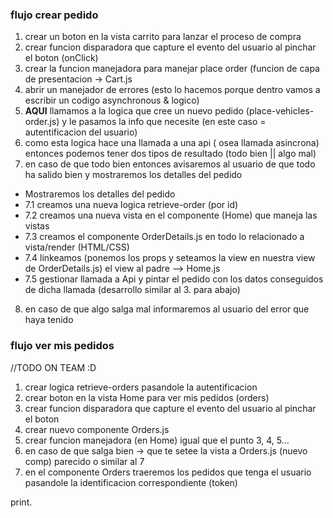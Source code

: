 ### flujo crear pedido
1. crear un boton en la vista carrito para lanzar el proceso de compra
2. crear funcion disparadora que capture el evento del usuario al pinchar el boton (onClick)
3. crear la funcion manejadora para manejar place order (funcion de capa de presentacion -> Cart.js
4. abrir un manejador de errores (esto lo hacemos porque dentro vamos a escribir un codigo asynchronous & logico)
5. **AQUI** llamamos a la logica que cree un nuevo pedido (place-vehicles-order.js) y le pasamos la info que necesite (en este caso = autentificacion del usuario)
6. como esta logica hace una llamada a una api ( osea llamada asincrona) entonces podemos tener dos tipos de resultado (todo bien || algo mal)
7. en caso de que todo bien entonces avisaremos al usuario de que todo ha salido bien y mostraremos los detalles del pedido
- Mostraremos los detalles del pedido
- 7.1 creamos una nueva logica retrieve-order (por id)
- 7.2 creamos una nueva vista en el componente (Home) que maneja las vistas
- 7.3 creamos el componente OrderDetails.js en todo lo relacionado a vista/render (HTML/CSS)
- 7.4 linkeamos (ponemos los props y seteamos la view en nuestra view de OrderDetails.js) el view al padre --> Home.js
- 7.5 gestionar llamada a Api y pintar el pedido con los datos conseguidos de dicha llamada (desarrollo similar al 3. para abajo)
8. en caso de que algo salga mal informaremos al usuario del error que haya tenido


### flujo ver mis pedidos
//TODO ON TEAM :D

1. crear logica retrieve-orders pasandole la autentificacion
2. crear boton en la vista Home para ver mis pedidos (orders)
3. crear funcion disparadora que capture el evento del usuario al pinchar el boton
4. crear nuevo componente Orders.js
5. crear funcion manejadora (en Home) igual que el punto 3, 4, 5... 
6. en caso de que salga bien -> que te setee la vista a Orders.js (nuevo comp) parecido o similar al 7
7. en el componente Orders traeremos los pedidos que tenga el usuario pasandole la identificacion correspondiente (token)
 

 print.